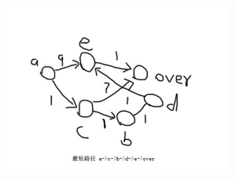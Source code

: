 ![img](https://github.com/chosecode/leetcode/blob/master/some%20common%20Algorithmic/dijkstra.jpg)


